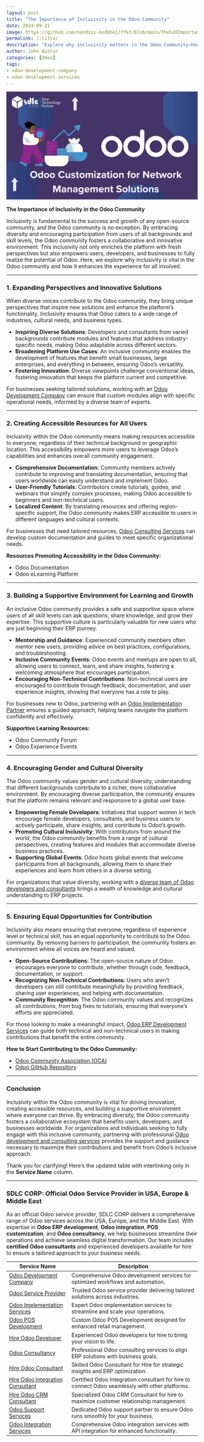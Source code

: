 ```yaml
---
layout: post
title: "The Importance of Inclusivity in the Odoo Community"
date: 2024-09-21
image: https://github.com/nandini-bodkhe1/ffkf/blob/main/The%20Importance%20of%20Inclusivity%20in%20the%20Odoo%20Community.png?raw=true
permalink: /:title/
description: "Explore why inclusivity matters in the Odoo Community—how embracing diversity strengthens connections, ideas, and growth for everyone involved."
author: John Austin
categories: [Odoo]
tags:
- odoo-development-company
- odoo-development-services
---
```

![Odoo Development](https://github.com/nandini-bodkhe1/IMAGES/blob/main/odoo/Odoo%20Customization%20for%20Network%20Management%20Solutions.png?raw=true)



**The Importance of Inclusivity in the Odoo Community**

Inclusivity is fundamental to the success and growth of any open-source community, and the Odoo community is no exception. By embracing diversity and encouraging participation from users of all backgrounds and skill levels, the Odoo community fosters a collaborative and innovative environment. This inclusivity not only enriches the platform with fresh perspectives but also empowers users, developers, and businesses to fully realize the potential of Odoo. Here, we explore why inclusivity is vital in the Odoo community and how it enhances the experience for all involved.

---

### **1\. Expanding Perspectives and Innovative Solutions**

When diverse voices contribute to the Odoo community, they bring unique perspectives that inspire new solutions and enhance the platform’s functionality. Inclusivity ensures that Odoo caters to a wide range of industries, cultural needs, and business types.

* **Inspiring Diverse Solutions**: Developers and consultants from varied backgrounds contribute modules and features that address industry-specific needs, making Odoo adaptable across different sectors.  
* **Broadening Platform Use Cases**: An inclusive community enables the development of features that benefit small businesses, large enterprises, and everything in between, ensuring Odoo’s versatility.  
* **Fostering Innovation**: Diverse viewpoints challenge conventional ideas, fostering innovation that keeps the platform current and competitive.

For businesses seeking tailored solutions, working with an [Odoo Development Company](https://sdlccorp.com/services/odoo-services/odoo-development-company/) can ensure that custom modules align with specific operational needs, informed by a diverse team of experts.

---

### **2\. Creating Accessible Resources for All Users**

Inclusivity within the Odoo community means making resources accessible to everyone, regardless of their technical background or geographic location. This accessibility empowers more users to leverage Odoo’s capabilities and enhances overall community engagement.

* **Comprehensive Documentation**: Community members actively contribute to improving and translating documentation, ensuring that users worldwide can easily understand and implement Odoo.  
* **User-Friendly Tutorials**: Contributors create tutorials, guides, and webinars that simplify complex processes, making Odoo accessible to beginners and non-technical users.  
* **Localized Content**: By translating resources and offering region-specific support, the Odoo community makes ERP accessible to users in different languages and cultural contexts.

For businesses that need tailored resources, [Odoo Consulting Services](https://sdlccorp.com/services/odoo-services/odoo-consulting-services/) can develop custom documentation and guides to meet specific organizational needs.

**Resources Promoting Accessibility in the Odoo Community:**

* Odoo Documentation  
* Odoo eLearning Platform

---

### **3\. Building a Supportive Environment for Learning and Growth**

An inclusive Odoo community provides a safe and supportive space where users of all skill levels can ask questions, share knowledge, and grow their expertise. This supportive culture is particularly valuable for new users who are just beginning their ERP journey.

* **Mentorship and Guidance**: Experienced community members often mentor new users, providing advice on best practices, configurations, and troubleshooting.  
* **Inclusive Community Events**: Odoo events and meetups are open to all, allowing users to connect, learn, and share insights, fostering a welcoming atmosphere that encourages participation.  
* **Encouraging Non-Technical Contributions**: Non-technical users are encouraged to contribute through feedback, documentation, and user experience insights, showing that everyone has a role to play.

For businesses new to Odoo, partnering with an [Odoo Implementation Partner](https://sdlccorp.com/services/odoo-services/odoo-erp-development-company/) ensures a guided approach, helping teams navigate the platform confidently and effectively.

**Supportive Learning Resources:**

* Odoo Community Forum  
* Odoo Experience Events

---

### **4\. Encouraging Gender and Cultural Diversity**

The Odoo community values gender and cultural diversity, understanding that different backgrounds contribute to a richer, more collaborative environment. By encouraging diverse participation, the community ensures that the platform remains relevant and responsive to a global user base.

* **Empowering Female Developers**: Initiatives that support women in tech encourage female developers, consultants, and business users to actively participate, share insights, and contribute to Odoo’s growth.  
* **Promoting Cultural Inclusivity**: With contributors from around the world, the Odoo community benefits from a range of cultural perspectives, creating features and modules that accommodate diverse business practices.  
* **Supporting Global Events**: Odoo hosts global events that welcome participants from all backgrounds, allowing them to share their experiences and learn from others in a diverse setting.

For organizations that value diversity, working with a [diverse team of Odoo developers and consultants](https://sdlccorp.com/services/odoo-services/) brings a wealth of knowledge and cultural understanding to ERP projects.

---

### **5\. Ensuring Equal Opportunities for Contribution**

Inclusivity also means ensuring that everyone, regardless of experience level or technical skill, has an equal opportunity to contribute to the Odoo community. By removing barriers to participation, the community fosters an environment where all voices are heard and valued.

* **Open-Source Contributions**: The open-source nature of Odoo encourages everyone to contribute, whether through code, feedback, documentation, or support.  
* **Recognizing Non-Technical Contributions**: Users who aren’t developers can still contribute meaningfully by providing feedback, sharing user experiences, and helping with documentation.  
* **Community Recognition**: The Odoo community values and recognizes all contributions, from bug fixes to tutorials, ensuring that everyone’s efforts are appreciated.

For those looking to make a meaningful impact, [Odoo ERP Development Services](https://sdlccorp.com/services/odoo-services/) can guide both technical and non-technical users in making contributions that benefit the entire community.

**How to Start Contributing to the Odoo Community:**

* [Odoo Community Association (OCA)](https://odoo-community.org/)  
* [Odoo GitHub Repository](https://github.com/odoo/odoo)

---

### **Conclusion**

Inclusivity within the Odoo community is vital for driving innovation, creating accessible resources, and building a supportive environment where everyone can thrive. By embracing diversity, the Odoo community fosters a collaborative ecosystem that benefits users, developers, and businesses worldwide. For organizations and individuals seeking to fully engage with this inclusive community, partnering with professional [Odoo development and consulting services](https://sdlccorp.com/services/odoo-services/) provides the support and guidance necessary to maximize their contributions and benefit from Odoo’s inclusive approach.

Thank you for clarifying\! Here’s the updated table with interlinking only in the **Service Name** column.

---

### **SDLC CORP: Official Odoo Service Provider in USA, Europe & Middle East**

As an official Odoo service provider, SDLC CORP delivers a comprehensive range of Odoo services across the USA, Europe, and the Middle East. With expertise in **Odoo ERP development**, **Odoo integration**, **POS customization**, and **Odoo consultancy**, we help businesses streamline their operations and achieve seamless digital transformation. Our team includes **certified Odoo consultants** and experienced developers available for hire to ensure a tailored approach to your business needs.

| Service Name | Description |
| ----- | ----- |
| [Odoo Development Company](https://sdlccorp.com/services/odoo-services/odoo-development-company/) | Comprehensive Odoo development services for optimized workflows and automation. |
| [Odoo Service Provider](https://sdlccorp.com/services/odoo-services/) | Trusted Odoo service provider delivering tailored solutions across industries. |
| [Odoo Implementation Services](https://sdlccorp.com/services/odoo-services/odoo-erp-development-company/) | Expert Odoo implementation services to streamline and scale your operations. |
| [Odoo POS Development](https://sdlccorp.com/services/odoo-services/odoo-pos-development-company/) | Custom Odoo POS Development designed for enhanced retail management. |
| [Hire Odoo Developer](https://sdlccorp.com/services/hire/hire-odoo-developer/) | Experienced Odoo developers for hire to bring your vision to life. |
| [Odoo Consultancy](https://sdlccorp.com/services/odoo-services/odoo-consulting-services/) | Professional Odoo consulting services to align ERP solutions with business goals. |
| [Hire Odoo Consultant](https://sdlccorp.com/services/hire/hire-odoo-business-consultant/) | Skilled Odoo Consultant for Hire for strategic insights and ERP optimization. |
| [Hire Odoo Integration Consultant](https://sdlccorp.com/services/hire/hire-odoo-integration-consultant/) | Certified Odoo Integration consultant for hire to connect Odoo seamlessly with other platforms. |
| [Hire Odoo CRM Consultant](https://sdlccorp.com/services/hire/hire-odoo-crm-consultant/) | Specialized Odoo CRM Consultant for hire to maximize customer relationship management. |
| [Odoo Support Services](https://sdlccorp.com/services/odoo-services/odoo-support-services/) | Dedicated Odoo support partner to ensure Odoo runs smoothly for your business. |
| [Odoo Integration Services](https://sdlccorp.com/services/odoo-services/odoo-custom-integration-company/) | Comprehensive Odoo integration services with API integration for enhanced functionality. |
